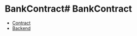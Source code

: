 # BankContract# BankContract
  * [Contract](https://github.com/DBois/BankContract)  
  * [Backend](https://github.com/DBois/Assigment_1_Mocking_TDD)
